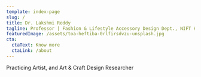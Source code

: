 ```yaml
---
template: index-page
slug: /
title: Dr. Lakshmi Reddy
tagline: Professor | Fashion & Lifestyle Accessory Design Dept., NIFT Hyderabad.
featuredImage: /assets/toa-heftiba-0rlfirsdvzu-unsplash.jpg
cta:
  ctaText: Know more
  ctaLink: /about
---
```

Practicing Artist, and Art & Craft Design Researcher